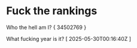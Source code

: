 # Fuck the rankings

Who the hell am I?
{ 34502769 }

What fucking year is it?
[ 2025-05-30T00:16:40Z ]

